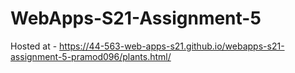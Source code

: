 # WebApps-S21-Assignment-5

Hosted at - <https://44-563-web-apps-s21.github.io/webapps-s21-assignment-5-pramod096/plants.html/>
